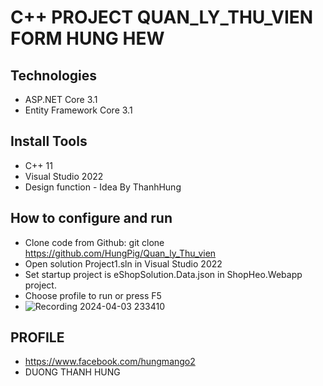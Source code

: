 # C++ PROJECT QUAN_LY_THU_VIEN FORM HUNG HEW
## Technologies
- ASP.NET Core 3.1
- Entity Framework Core 3.1
## Install Tools
- C++ 11
- Visual Studio 2022
-  Design function - Idea By ThanhHung
## How to configure and run
- Clone code from Github: git clone https://github.com/HungPig/Quan_ly_Thu_vien
- Open solution Project1.sln in Visual Studio 2022
- Set startup project is eShopSolution.Data.json in ShopHeo.Webapp project.
- Choose profile to run or press F5
- ![Recording 2024-04-03 233410](https://github.com/HungPig/Quan_ly_Thu_vien/assets/118031742/c1c6ff31-d74d-4ce3-9b5c-2bba758489b7)

## PROFILE
- https://www.facebook.com/hungmango2
- DUONG THANH HUNG

